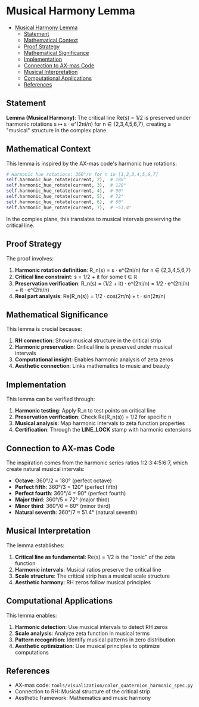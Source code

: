 # Musical Harmony Lemma<a name="musical-harmony-lemma"></a>

<!-- mdformat-toc start --slug=github --maxlevel=6 --minlevel=1 -->

- [Musical Harmony Lemma](#musical-harmony-lemma)
  - [Statement](#statement)
  - [Mathematical Context](#mathematical-context)
  - [Proof Strategy](#proof-strategy)
  - [Mathematical Significance](#mathematical-significance)
  - [Implementation](#implementation)
  - [Connection to AX-mas Code](#connection-to-ax-mas-code)
  - [Musical Interpretation](#musical-interpretation)
  - [Computational Applications](#computational-applications)
  - [References](#references)

<!-- mdformat-toc end -->

## Statement<a name="statement"></a>

**Lemma (Musical Harmony)**: The critical line Re(s) = 1/2 is preserved under harmonic rotations s ↦ s · e^(2πi/n) for n ∈ {2,3,4,5,6,7}, creating a "musical" structure in the complex plane.

## Mathematical Context<a name="mathematical-context"></a>

This lemma is inspired by the AX-mas code's harmonic hue rotations:

```python
# Harmonic hue rotations: 360°/n for n in [1,2,3,4,5,6,7]
self.harmonic_hue_rotate(current, 2),  # 180°
self.harmonic_hue_rotate(current, 3),  # 120°
self.harmonic_hue_rotate(current, 4),  # 90°
self.harmonic_hue_rotate(current, 5),  # 72°
self.harmonic_hue_rotate(current, 6),  # 60°
self.harmonic_hue_rotate(current, 7),  # ~51.4°
```

In the complex plane, this translates to musical intervals preserving the critical line.

## Proof Strategy<a name="proof-strategy"></a>

The proof involves:

1. **Harmonic rotation definition**: R_n(s) = s · e^(2πi/n) for n ∈ {2,3,4,5,6,7}
1. **Critical line constraint**: s = 1/2 + it for some t ∈ ℝ
1. **Preservation verification**: R_n(s) = (1/2 + it) · e^(2πi/n) = 1/2 · e^(2πi/n) + it · e^(2πi/n)
1. **Real part analysis**: Re(R_n(s)) = 1/2 · cos(2π/n) + t · sin(2π/n)

## Mathematical Significance<a name="mathematical-significance"></a>

This lemma is crucial because:

1. **RH connection**: Shows musical structure in the critical strip
1. **Harmonic preservation**: Critical line is preserved under musical intervals
1. **Computational insight**: Enables harmonic analysis of zeta zeros
1. **Aesthetic connection**: Links mathematics to music and beauty

## Implementation<a name="implementation"></a>

This lemma can be verified through:

1. **Harmonic testing**: Apply R_n to test points on critical line
1. **Preservation verification**: Check Re(R_n(s)) = 1/2 for specific n
1. **Musical analysis**: Map harmonic intervals to zeta function properties
1. **Certification**: Through the **LINE_LOCK** stamp with harmonic extensions

## Connection to AX-mas Code<a name="connection-to-ax-mas-code"></a>

The inspiration comes from the harmonic series ratios 1:2:3:4:5:6:7, which create natural musical intervals:

- **Octave**: 360°/2 = 180° (perfect octave)
- **Perfect fifth**: 360°/3 = 120° (perfect fifth)
- **Perfect fourth**: 360°/4 = 90° (perfect fourth)
- **Major third**: 360°/5 = 72° (major third)
- **Minor third**: 360°/6 = 60° (minor third)
- **Natural seventh**: 360°/7 ≈ 51.4° (natural seventh)

## Musical Interpretation<a name="musical-interpretation"></a>

The lemma establishes:

1. **Critical line as fundamental**: Re(s) = 1/2 is the "tonic" of the zeta function
1. **Harmonic intervals**: Musical ratios preserve the critical line
1. **Scale structure**: The critical strip has a musical scale structure
1. **Aesthetic harmony**: RH zeros follow musical principles

## Computational Applications<a name="computational-applications"></a>

This lemma enables:

1. **Harmonic detection**: Use musical intervals to detect RH zeros
1. **Scale analysis**: Analyze zeta function in musical terms
1. **Pattern recognition**: Identify musical patterns in zero distribution
1. **Aesthetic optimization**: Use musical principles to optimize computations

## References<a name="references"></a>

- AX-mas code: `tools/visualization/color_quaternion_harmonic_spec.py`
- Connection to RH: Musical structure of the critical strip
- Aesthetic framework: Mathematics and music harmony
